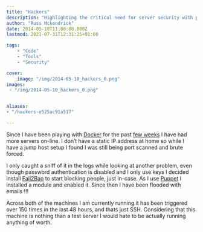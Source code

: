 ```yaml
---
title: "Hackers"
description: "Highlighting the critical need for server security with personal experiences of port scans and brute-force attacks, and how Fail2Ban provided protection."
author: "Russ Mckendrick"
date: 2014-05-10T11:00:00.000Z
lastmod: 2021-07-31T12:31:25+01:00

tags:
    - "Code"
    - "Tools"
    - "Security"

cover:
    image: "/img/2014-05-10_hackers_0.png" 
images:
 - "/img/2014-05-10_hackers_0.png"


aliases:
- "/hackers-e525ac91a517"

---
```


Since I have been playing with [Docker](/2014/05/04/yet-more-docker/) for the past [few weeks](/2014/04/27/deploying-a-stable-docker-setup-on-centos-with-shipyard/) I have had more servers on-line. I don’t have a static IP address at home so while I have a jump host setup I found I was still being port scanned and brute forced.

I only caught a sniff of it in the logs while looking at another problem, even though password authentication is disabled and I only use keys I decided install [Fail2Ban](http://www.fail2ban.org/) to start blocking people, just in-case. As I use [Puppet](https://github.com/russmckendrick/puppet) I installed a module and enabled it. Since then I have been flooded with emails !!!

Across both of the machines I am currently running it has been triggered over 150 times in the last 48 hours, and thats just SSH. Considering that this machine is nothing than a test server I would hate to be actually running anything of worth.
